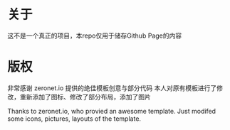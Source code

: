 # 关于
这不是一个真正的项目，本repo仅用于储存Github Page的内容

# 版权
非常感谢 zeronet.io 提供的绝佳模板创意与部分代码
本人对原有模板进行了修改，重新添加了图标、修改了部分布局，添加了图片

Thanks to zeronet.io, who provied an awesome template.
Just modifed some icons, pictures, layouts of the template. 
